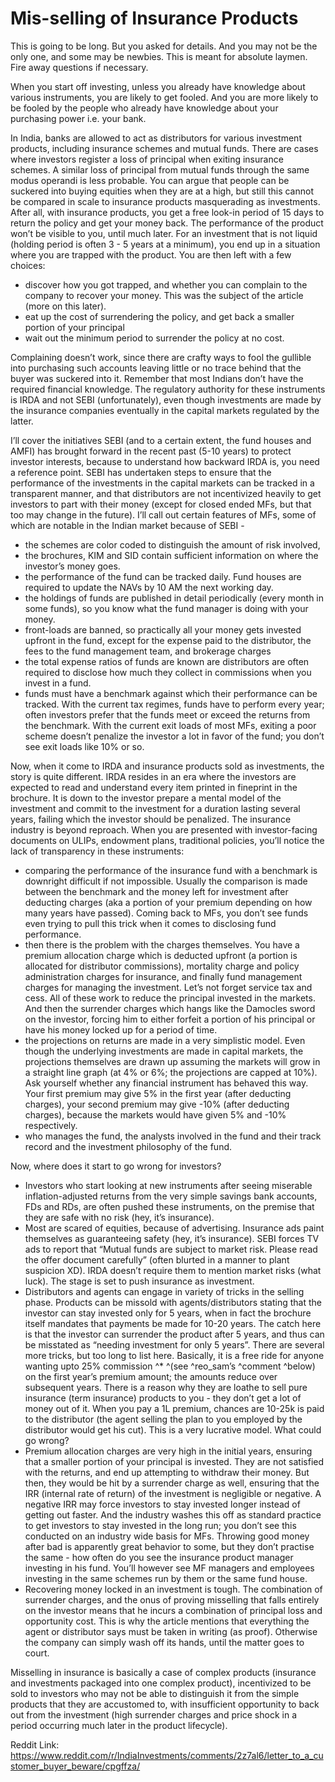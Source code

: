 # Mis-selling of Insurance Products

This is going to be long. But you asked for details. And you may not be the only one, and some may be newbies. This is meant for absolute laymen. Fire away questions if necessary.

When you start off investing, unless you already have knowledge about various instruments, you are likely to get fooled. And you are more likely to be fooled by the people who already have knowledge about your purchasing power i.e. your bank.

In India, banks are allowed to act as distributors for various investment products, including insurance schemes and mutual funds. There are cases where investors register a loss of principal when exiting insurance schemes. A similar loss of principal from mutual funds through the same modus operandi is less probable. You can argue that people can be suckered into buying equities when they are at a high, but still this cannot be compared in scale to insurance products masquerading as investments. After all, with insurance products, you get a free look-in period of 15 days to return the policy and get your money back. The performance of the product won’t be visible to you, until much later. For an investment that is not liquid (holding period is often 3 - 5 years at a minimum), you end up in a situation where you are trapped with the product. You are then left with a few choices:

-   discover how you got trapped, and whether you can complain to the company to recover your money. This was the subject of the article (more on this later).
-   eat up the cost of surrendering the policy, and get back a smaller portion of your principal
-   wait out the minimum period to surrender the policy at no cost.

Complaining doesn’t work, since there are crafty ways to fool the gullible into purchasing such accounts leaving little or no trace behind that the buyer was suckered into it. Remember that most Indians don’t have the required financial knowledge. The regulatory authority for these instruments is IRDA and not SEBI (unfortunately), even though investments are made by the insurance companies eventually in the capital markets regulated by the latter.

I’ll cover the initiatives SEBI (and to a certain extent, the fund houses and AMFI) has brought forward in the recent past (5-10 years) to protect investor interests, because to understand how backward IRDA is, you need a reference point. SEBI has undertaken steps to ensure that the performance of the investments in the capital markets can be tracked in a transparent manner, and that distributors are not incentivized heavily to get investors to part with their money (except for closed ended MFs, but that too may change in the future). I’ll call out certain features of MFs, some of which are notable in the Indian market because of SEBI -

-   the schemes are color coded to distinguish the amount of risk involved,
-   the brochures, KIM and SID contain sufficient information on where the investor’s money goes.
-   the performance of the fund can be tracked daily. Fund houses are required to update the NAVs by 10 AM the next working day.
-   the holdings of funds are published in detail periodically (every month in some funds), so you know what the fund manager is doing with your money.
-   front-loads are banned, so practically all your money gets invested upfront in the fund, except for the expense paid to the distributor, the fees to the fund management team, and brokerage charges
-   the total expense ratios of funds are known are distributors are often required to disclose how much they collect in commissions when you invest in a fund.
-   funds must have a benchmark against which their performance can be tracked. With the current tax regimes, funds have to perform every year; often investors prefer that the funds meet or exceed the returns from the benchmark. With the current exit loads of most MFs, exiting a poor scheme doesn’t penalize the investor a lot in favor of the fund; you don’t see exit loads like 10% or so.

Now, when it come to IRDA and insurance products sold as investments, the story is quite different. IRDA resides in an era where the investors are expected to read and understand every item printed in fineprint in the brochure. It is down to the investor prepare a mental model of the investment and commit to the investment for a duration lasting several years, failing which the investor should be penalized. The insurance industry is beyond reproach. When you are presented with investor-facing documents on ULIPs, endowment plans, traditional policies, you’ll notice the lack of transparency in these instruments:

-   comparing the performance of the insurance fund with a benchmark is downright difficult if not impossible. Usually the comparison is made between the benchmark and the money left for investment after deducting charges (aka a portion of your premium depending on how many years have passed). Coming back to MFs, you don’t see funds even trying to pull this trick when it comes to disclosing fund performance.
-   then there is the problem with the charges themselves. You have a premium allocation charge which is deducted upfront (a portion is allocated for distributor commissions), mortality charge and policy administration charges for insurance, and finally fund management charges for managing the investment. Let’s not forget service tax and cess. All of these work to reduce the principal invested in the markets. And then the surrender charges which hangs like the Damocles sword on the investor, forcing him to either forfeit a portion of his principal or have his money locked up for a period of time.
-   the projections on returns are made in a very simplistic model. Even though the underlying investments are made in capital markets, the projections themselves are drawn up assuming the markets will grow in a straight line graph (at 4% or 6%; the projections are capped at 10%). Ask yourself whether any financial instrument has behaved this way. Your first premium may give 5% in the first year (after deducting charges), your second premium may give -10% (after deducting charges), because the markets would have given 5% and -10% respectively.
-   who manages the fund, the analysts involved in the fund and their track record and the investment philosophy of the fund.

Now, where does it start to go wrong for investors?

-   Investors who start looking at new instruments after seeing miserable inflation-adjusted returns from the very simple savings bank accounts, FDs and RDs, are often pushed these instruments, on the premise that they are safe with no risk (hey, it’s insurance).
-   Most are scared of equities, because of advertising. Insurance ads paint themselves as guaranteeing safety (hey, it’s insurance). SEBI forces TV ads to report that “Mutual funds are subject to market risk. Please read the offer document carefully” (often blurted in a manner to plant suspicion XD). IRDA doesn’t require them to mention market risks (what luck). The stage is set to push insurance as investment.
-   Distributors and agents can engage in variety of tricks in the selling phase. Products can be missold with agents/distributors stating that the investor can stay invested only for 5 years, when in fact the brochure itself mandates that payments be made for 10-20 years. The catch here is that the investor can surrender the product after 5 years, and thus can be misstated as “needing investment for only 5 years”. There are several more tricks, but too long to list here. Basically, it is a free ride for anyone wanting upto 25% commission ^\* ^(see ^reo\_sam’s ^comment ^below) on the first year’s premium amount; the amounts reduce over subsequent years. There is a reason why they are loathe to sell pure insurance (term insurance) products to you - they don’t get a lot of money out of it. When you pay a 1L premium, chances are 10-25k is paid to the distributor (the agent selling the plan to you employed by the distributor would get his cut). This is a very lucrative model. What could go wrong?
-   Premium allocation charges are very high in the initial years, ensuring that a smaller portion of your principal is invested. They are not satisfied with the returns, and end up attempting to withdraw their money. But then, they would be hit by a surrender charge as well, ensuring that the IRR (internal rate of return) of the investment is negligible or negative. A negative IRR may force investors to stay invested longer instead of getting out faster. And the industry washes this off as standard practice to get investors to stay invested in the long run; you don’t see this conducted on an industry wide basis for MFs. Throwing good money after bad is apparently great behavior to some, but they don’t practise the same - how often do you see the insurance product manager investing in his fund. You’ll however see MF managers and employees investing in the same schemes run by them or the same fund house.
-   Recovering money locked in an investment is tough. The combination of surrender charges, and the onus of proving misselling that falls entirely on the investor means that he incurs a combination of principal loss and opportunity cost. This is why the article mentions that everything the agent or distributor says must be taken in writing (as proof). Otherwise the company can simply wash off its hands, until the matter goes to court.

Misselling in insurance is basically a case of complex products (insurance and investments packaged into one complex product), incentivized to be sold to investors who may not be able to distinguish it from the simple products that they are accustomed to, with insufficient opportunity to back out from the investment (high surrender charges and price shock in a period occurring much later in the product lifecycle).

Reddit Link: <https://www.reddit.com/r/IndiaInvestments/comments/2z7al6/letter_to_a_customer_buyer_beware/cpgffza/>
